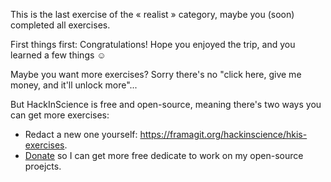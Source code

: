 This is the last exercise of the « realist » category, maybe you (soon) completed all exercises.

First things first: Congratulations! Hope you enjoyed the trip, and you learned a few things ☺

Maybe you want more exercises? Sorry there's no "click here, give me money, and it'll unlock more"...

But HackInScience is free and open-source, meaning there's two ways you can get more exercises:

- Redact a new one yourself: https://framagit.org/hackinscience/hkis-exercises.
- [Donate](https://www.hackinscience.org/sponsor/) so I can get more free dedicate to work on my open-source proejcts.
